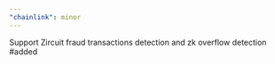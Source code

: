 ```yaml
---
"chainlink": minor
---
```


Support Zircuit fraud transactions detection and zk overflow detection #added
